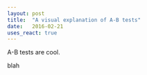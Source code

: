 ```yaml
---
layout: post
title:  "A visual explanation of A-B tests"
date:   2016-02-21
uses_react: true
---
```


A-B tests are cool.

<div class="react-target" data-react-class="ABApp">blah</div>


